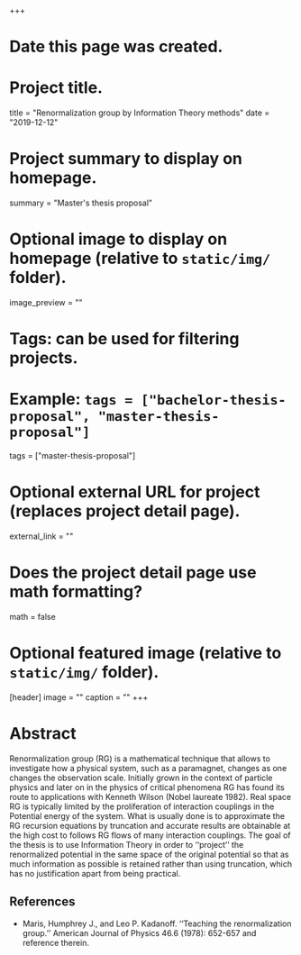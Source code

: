 +++
# Date this page was created.

# Project title.
title = "Renormalization group by Information Theory methods"
date = "2019-12-12"

# Project summary to display on homepage.
summary = "Master's thesis proposal"

# Optional image to display on homepage (relative to `static/img/` folder).
image_preview = ""

# Tags: can be used for filtering projects.
# Example: `tags = ["bachelor-thesis-proposal", "master-thesis-proposal"]`
tags = ["master-thesis-proposal"]

# Optional external URL for project (replaces project detail page).
external_link = ""

# Does the project detail page use math formatting?
math = false

# Optional featured image (relative to `static/img/` folder).
[header]
image = ""
caption = ""
+++

<!--## Info
<ul style="list-style-type:none">
  <li><b>Thesis type:</b> theoretical</li>
  <li><b>Supervisor:</b> Samir Suweis, email: <a href="">samir.suweis@pd.infn.it</a></li>
  <li><b>Co-supervisor:</b> Marco Baiesi, email: <a href="">marco.baiesi@pd.infn.it</a></li>
</ul>  -->

# Abstract
Renormalization group (RG) is a mathematical technique that allows to investigate how a physical system, such as a paramagnet, changes as one changes the observation scale. Initially grown in the context of particle physics and later on in the physics of critical phenomena RG has found its route to applications with Kenneth Wilson (Nobel laureate 1982). Real space RG is typically limited by the proliferation of interaction couplings in the Potential energy of the system. What is usually done is to approximate the RG recursion equations by truncation and accurate results are obtainable at the high cost to follows RG flows of many interaction couplings. The goal of the thesis is to use Information Theory in order to ‘‘project’’ the renormalized potential in the same space of the original potential so that as much information as possible is retained rather than using truncation, which has no justification apart from being practical.

## References
* Maris, Humphrey J., and Leo P. Kadanoff. ‘‘Teaching the renormalization group.’’ American Journal of Physics 46.6 (1978): 652-657 and reference therein.
